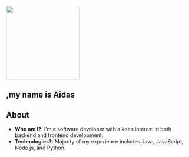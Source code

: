 <img src="https://bit.ly/3wY7igM" width="200">

## **,my name is Aidas**



## About
- **Who am I?**: I'm a software developer with a keen interest in both backend and frontend development.
- **Technologies?**: Majority of my experience includes Java, JavaScript, Node.js, and Python.



<!--
**bakaichi/bakaichi** is a ✨ _special_ ✨ repository because its `README.md` (this file) appears on your GitHub profile.

Here are some ideas to get you started:

- 🔭 I’m currently working on ...
- 🌱 I’m currently learning ...
- 👯 I’m looking to collaborate on ...
- 🤔 I’m looking for help with ...
- 💬 Ask me about ...
- 📫 How to reach me: ...
- 😄 Pronouns: ...
- ⚡ Fun fact: ...
-->
